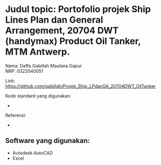 # Judul topic: Portofolio projek Ship Lines Plan dan General Arrangement, 20704 DWT (handymax) Product Oil Tanker, MTM Antwerp.
Nama: Daffa Gabillah Maulana Gapur<br>
NRP: 0322040051<br>

Link: https://github.com/gabillah/Projek_Ship_LPdanGA_20704DWT_OilTanker

Kode standard yang digunakan:
- <br>

Referensi:
- <br>

Software yang digunakan:
- 
- Autodesk AutoCAD
- Excel